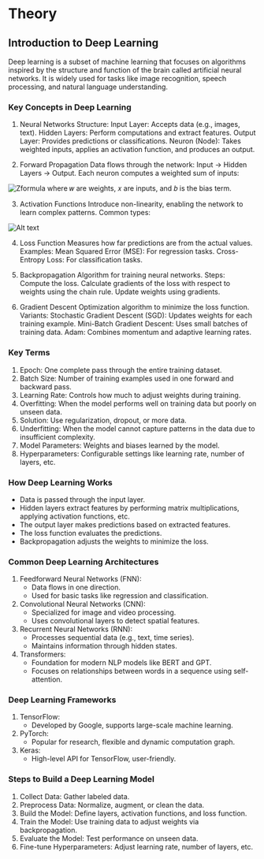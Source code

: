 # Theory

## Introduction to Deep Learning
Deep learning is a subset of machine learning that focuses on algorithms inspired by the structure and function of the brain called artificial neural networks. It is widely used for tasks like image recognition, speech processing, and natural language understanding.

### Key Concepts in Deep Learning

1. Neural Networks
Structure:
Input Layer: Accepts data (e.g., images, text).
Hidden Layers: Perform computations and extract features.
Output Layer: Provides predictions or classifications.
Neuron (Node):
Takes weighted inputs, applies an activation function, and produces an output.

2. Forward Propagation
Data flows through the network:
Input → Hidden Layers → Output.
Each neuron computes a weighted sum of inputs:
<img src="C:\veccinternship_projects\zformula.png" alt="Zformula" title="Each neuron computes a weighted sum of inputs">
where 𝑤 are weights, 𝑥 are inputs, and 𝑏 is the bias term.

3. Activation Functions
Introduce non-linearity, enabling the network to learn complex patterns.
Common types:
<img src="C:\veccinternship_projects\zallformulas.png" alt="Alt text" title="Image Title">

4. Loss Function
Measures how far predictions are from the actual values.
Examples:
Mean Squared Error (MSE): For regression tasks.
Cross-Entropy Loss: For classification tasks.

5. Backpropagation
Algorithm for training neural networks.
Steps:
Compute the loss.
Calculate gradients of the loss with respect to weights using the chain rule.
Update weights using gradients.

6. Gradient Descent
Optimization algorithm to minimize the loss function.
Variants:
Stochastic Gradient Descent (SGD): Updates weights for each training example.
Mini-Batch Gradient Descent: Uses small batches of training data.
Adam: Combines momentum and adaptive learning rates.

### Key Terms

1. Epoch: One complete pass through the entire training dataset.
2. Batch Size: Number of training examples used in one forward and backward pass.
3. Learning Rate: Controls how much to adjust weights during training.
4. Overfitting: When the model performs well on training data but poorly on unseen data.
5. Solution: Use regularization, dropout, or more data.
6. Underfitting: When the model cannot capture patterns in the data due to insufficient complexity.
7. Model Parameters: Weights and biases learned by the model.
8. Hyperparameters: Configurable settings like learning rate, number of layers, etc.

### How Deep Learning Works
- Data is passed through the input layer.
- Hidden layers extract features by performing matrix multiplications, applying activation functions, etc.
- The output layer makes predictions based on extracted features.
- The loss function evaluates the predictions.
- Backpropagation adjusts the weights to minimize the loss.

### Common Deep Learning Architectures
1. Feedforward Neural Networks (FNN): 
    - Data flows in one direction. 
    - Used for basic tasks like regression and classification.
2. Convolutional Neural Networks (CNN): 
    - Specialized for image and video processing. 
    - Uses convolutional layers to detect spatial features.
3. Recurrent Neural Networks (RNN): 
    - Processes sequential data (e.g., text, time series). 
    - Maintains information through hidden states.
4. Transformers: 
    - Foundation for modern NLP models like BERT and GPT. 
    - Focuses on relationships between words in a sequence using self-attention.

### Deep Learning Frameworks
1. TensorFlow:
    - Developed by Google, supports large-scale machine learning.
2. PyTorch:
    - Popular for research, flexible and dynamic computation graph.
3. Keras:
    - High-level API for TensorFlow, user-friendly.

### Steps to Build a Deep Learning Model
1. Collect Data: Gather labeled data.
2. Preprocess Data: Normalize, augment, or clean the data.
3. Build the Model: Define layers, activation functions, and loss function.
4. Train the Model: Use training data to adjust weights via backpropagation.
5. Evaluate the Model: Test performance on unseen data.
6. Fine-tune Hyperparameters: Adjust learning rate, number of layers, etc.
